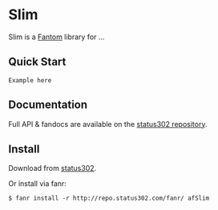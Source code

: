 # Slim

Slim is a [Fantom](http://fantom.org/) library for ...



## Quick Start

    Example here


## Documentation

Full API & fandocs are available on the [status302 repository](http://repo.status302.com/doc/afSlim/#overview).



## Install

Download from [status302](http://repo.status302.com/browse/afSlim).

Or install via fanr:

    $ fanr install -r http://repo.status302.com/fanr/ afSlim

